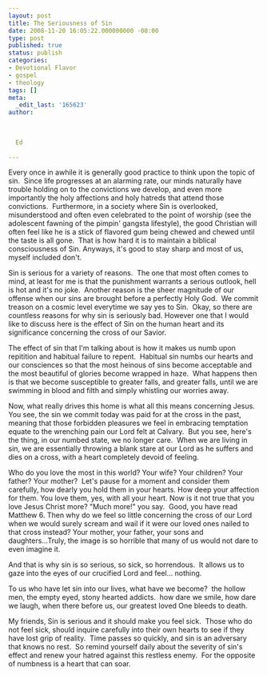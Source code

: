 ```yaml
---
layout: post
title: The Seriousness of Sin
date: 2008-11-20 16:05:22.000000000 -08:00
type: post
published: true
status: publish
categories:
- Devotional Flavor
- gospel
- theology
tags: []
meta:
  _edit_last: '165623'
author:
  
  
  
  Ed
  
---
```

<p>Every once in awhile it is generally good practice to think upon the topic of sin.  Since life progresses at an alarming rate, our minds naturally have trouble holding on to the convictions we develop, and even more importantly the holy affections and holy hatreds that attend those convictions.  Furthermore, in a society where Sin is overlooked, misunderstood and often even celebrated to the point of worship (see the adolescent fawning of the pimpin' gangsta lifestyle), the good Christian will often feel like he is a stick of flavored gum being chewed and chewed until the taste is all gone.  That is how hard it is to maintain a biblical consciousness of Sin. Anyways, it's good to stay sharp and most of us, myself included don't.</p>
<p>Sin is serious for a variety of reasons.  The one that most often comes to mind, at least for me is that the punishment warrants a serious outlook, hell is hot and it's no joke.  Another reason is the sheer magnitude of our offense when our sins are brought before a perfectly Holy God.  We commit treason on a cosmic level everytime we say yes to Sin.  Okay, so there are countless reasons for why sin is seriously bad. However one that I would like to discuss here is the effect of Sin on the human heart and its significance concerning the cross of our Savior.</p>
<p>The effect of sin that I'm talking about is how it makes us numb upon repitition and habitual failure to repent.  Habitual sin numbs our hearts and our consciences so that the most heinous of sins become acceptable and the most beautiful of glories become wrapped in haze.  What happens then is that we become susceptible to greater falls, and greater falls, until we are swimming in blood and filth and simply whistling our worries away.</p>
<p>Now, what really drives this home is what all this means concerning Jesus.  You see, the sin we commit today was paid for at the cross in the past, meaning that those forbidden pleasures we feel in embracing temptation equate to the wrenching pain our Lord felt at Calvary.  But you see, here's the thing, in our numbed state, we no longer care.  When we are living in sin, we are essentially throwing a blank stare at our Lord as he suffers and dies on a cross, with a heart completely devoid of feeling.</p>
<p>Who do you love the most in this world? Your wife? Your children? Your father? Your mother?  Let's pause for a moment and consider them carefully, how dearly you hold them in your hearts. How deep your affection for them. You love them, yes, with all your heart. Now is it not true that you love Jesus Christ more? "Much more!" you say.  Good, you have read Matthew 6. Then why do we feel so little concerning the cross of our Lord when we would surely scream and wail if it were our loved ones nailed to that cross instead? Your mother, your father, your sons and daughters...Truly, the image is so horrible that many of us would not dare to even imagine it.</p>
<p>And that is why sin is so serious, so sick, so horrendous.  It allows us to gaze into the eyes of our crucified Lord and feel... nothing.</p>
<p>To us who have let sin into our lives, what have we become?  the hollow men, the empty eyed, stony hearted addicts.  how dare we smile, how dare we laugh, when there before us, our greatest loved One bleeds to death.</p>
<p>My friends, Sin is serious and it should make you feel sick.  Those who do not feel sick, should inquire carefully into their own hearts to see if they have lost grip of reality.  Time passes so quickly, and sin is an adversary that knows no rest.  So remind yourself daily about the severity of sin's effect and renew your hatred against this restless enemy.  For the opposite of numbness is a heart that can soar.</p>
